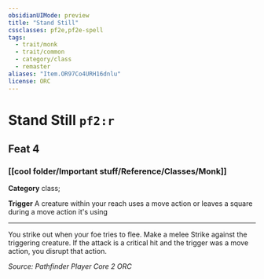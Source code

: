 ```yaml
---
obsidianUIMode: preview
title: "Stand Still"
cssclasses: pf2e,pf2e-spell
tags:
  - trait/monk
  - trait/common
  - category/class
  - remaster
aliases: "Item.OR97Co4URH16dnlu"
license: ORC
---
```

# Stand Still `pf2:r`
## Feat 4
### [[cool folder/Important stuff/Reference/Classes/Monk]]

**Category** class; 




**Trigger** A creature within your reach uses a move action or leaves a square during a move action it's using

* * *

You strike out when your foe tries to flee. Make a melee Strike against the triggering creature. If the attack is a critical hit and the trigger was a move action, you disrupt that action.

*Source: Pathfinder Player Core 2*
*ORC*